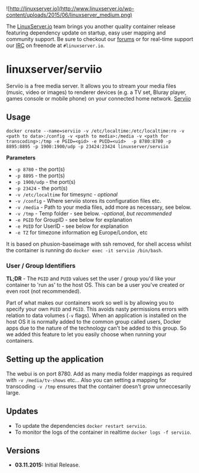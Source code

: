 ![http://linuxserver.io](http://www.linuxserver.io/wp-content/uploads/2015/06/linuxserver_medium.png)

The [LinuxServer.io](https://www.linuxserver.io/) team brings you another quality container release featuring dependency update on startup, easy user mapping and community support. Be sure to checkout our [forums](https://forum.linuxserver.io/index.php) or for real-time support our [IRC](https://www.linuxserver.io/index.php/irc/) on freenode at `#linuxserver.io`.

# linuxserver/serviio

Serviio is a free media server. It allows you to stream your media files (music, video or images) to renderer devices (e.g. a TV set, Bluray player, games console or mobile phone) on your connected home network. [Serviio](http://serviio.org/)

## Usage

```
docker create --name=serviio -v /etc/localtime:/etc/localtime:ro -v <path to data>:/config -v <path to media>:/media -v <path for transcoding>:/tmp -e PGID=<gid> -e PUID=<uid>  -p 8780:8780 -p 8895:8895 -p 1900:1900/udp -p 23424:23424 linuxserver/serviio
```

**Parameters**

* `-p 8780` - the port(s)
* `-p 8895` - the port(s)
* `-p 1900/udp` - the port(s)
* `-p 23424` - the port(s)
* `-v /etc/localtime` for timesync - *optional*
* `-v /config` - Where serviio stores its configuration files etc.
* `-v /media` - Path to your media files, add more as necessary, see below.
* `-v /tmp` - Temp folder - see below. -*optional, but recommended*
* `-e PGID` for GroupID - see below for explanation
* `-e PUID` for UserID - see below for explanation
* `-e TZ` for timezone information eg Europe/London, etc

It is based on phusion-baseimage with ssh removed, for shell access whilst the container is running do `docker exec -it serviio /bin/bash`.

### User / Group Identifiers

**TL;DR** - The `PGID` and `PUID` values set the user / group you'd like your container to 'run as' to the host OS. This can be a user you've created or even root (not recommended).

Part of what makes our containers work so well is by allowing you to specify your own `PUID` and `PGID`. This avoids nasty permissions errors with relation to data volumes (`-v` flags). When an application is installed on the host OS it is normally added to the common group called users, Docker apps due to the nature of the technology can't be added to this group. So we added this feature to let you easily choose when running your containers.

## Setting up the application

The webui is on port 8780. Add as many media folder mappings as required with `-v /media/tv-shows` etc... Also you can setting a mapping for transcoding `-v /tmp`  ensures that the container doesn't grow unneccesarily large.


## Updates

* To update the dependencies `docker restart serviio`.
* To monitor the logs of the container in realtime `docker logs -f serviio`.



## Versions

+ **03.11.2015:** Initial Release.

